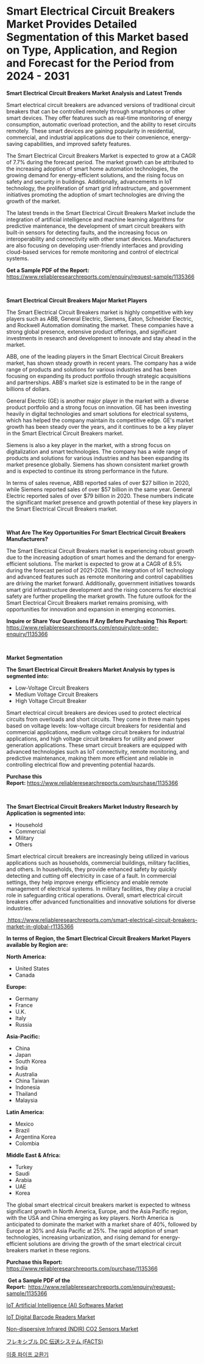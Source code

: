 <p><h1>Smart Electrical Circuit Breakers Market Provides Detailed Segmentation of this Market based on Type, Application, and Region and Forecast for the Period from 2024 - 2031</h1></p><p><strong>Smart Electrical Circuit Breakers Market Analysis and Latest Trends</strong></p>
<p><p>Smart electrical circuit breakers are advanced versions of traditional circuit breakers that can be controlled remotely through smartphones or other smart devices. They offer features such as real-time monitoring of energy consumption, automatic overload protection, and the ability to reset circuits remotely. These smart devices are gaining popularity in residential, commercial, and industrial applications due to their convenience, energy-saving capabilities, and improved safety features.</p><p>The Smart Electrical Circuit Breakers Market is expected to grow at a CAGR of 7.7% during the forecast period. The market growth can be attributed to the increasing adoption of smart home automation technologies, the growing demand for energy-efficient solutions, and the rising focus on safety and security in buildings. Additionally, advancements in IoT technology, the proliferation of smart grid infrastructure, and government initiatives promoting the adoption of smart technologies are driving the growth of the market.</p><p>The latest trends in the Smart Electrical Circuit Breakers Market include the integration of artificial intelligence and machine learning algorithms for predictive maintenance, the development of smart circuit breakers with built-in sensors for detecting faults, and the increasing focus on interoperability and connectivity with other smart devices. Manufacturers are also focusing on developing user-friendly interfaces and providing cloud-based services for remote monitoring and control of electrical systems.</p></p>
<p><strong>Get a Sample PDF of the Report:&nbsp;</strong> <a href="https://www.reliableresearchreports.com/enquiry/request-sample/1135366">https://www.reliableresearchreports.com/enquiry/request-sample/1135366</a></p>
<p>&nbsp;</p>
<p><strong>Smart Electrical Circuit Breakers Major Market Players</strong></p>
<p><p>The Smart Electrical Circuit Breakers market is highly competitive with key players such as ABB, General Electric, Siemens, Eaton, Schneider Electric, and Rockwell Automation dominating the market. These companies have a strong global presence, extensive product offerings, and significant investments in research and development to innovate and stay ahead in the market.</p><p>ABB, one of the leading players in the Smart Electrical Circuit Breakers market, has shown steady growth in recent years. The company has a wide range of products and solutions for various industries and has been focusing on expanding its product portfolio through strategic acquisitions and partnerships. ABB's market size is estimated to be in the range of billions of dollars.</p><p>General Electric (GE) is another major player in the market with a diverse product portfolio and a strong focus on innovation. GE has been investing heavily in digital technologies and smart solutions for electrical systems, which has helped the company maintain its competitive edge. GE's market growth has been steady over the years, and it continues to be a key player in the Smart Electrical Circuit Breakers market.</p><p>Siemens is also a key player in the market, with a strong focus on digitalization and smart technologies. The company has a wide range of products and solutions for various industries and has been expanding its market presence globally. Siemens has shown consistent market growth and is expected to continue its strong performance in the future.</p><p>In terms of sales revenue, ABB reported sales of over $27 billion in 2020, while Siemens reported sales of over $57 billion in the same year. General Electric reported sales of over $79 billion in 2020. These numbers indicate the significant market presence and growth potential of these key players in the Smart Electrical Circuit Breakers market.</p></p>
<p>&nbsp;</p>
<p><strong>What Are The Key Opportunities For Smart Electrical Circuit Breakers Manufacturers?</strong></p>
<p><p>The Smart Electrical Circuit Breakers market is experiencing robust growth due to the increasing adoption of smart homes and the demand for energy-efficient solutions. The market is expected to grow at a CAGR of 8.5% during the forecast period of 2021-2026. The integration of IoT technology and advanced features such as remote monitoring and control capabilities are driving the market forward. Additionally, government initiatives towards smart grid infrastructure development and the rising concerns for electrical safety are further propelling the market growth. The future outlook for the Smart Electrical Circuit Breakers market remains promising, with opportunities for innovation and expansion in emerging economies.</p></p>
<p><strong>Inquire or Share Your Questions If Any Before Purchasing This Report:</strong> <a href="https://www.reliableresearchreports.com/enquiry/pre-order-enquiry/1135366">https://www.reliableresearchreports.com/enquiry/pre-order-enquiry/1135366</a></p>
<p>&nbsp;</p>
<p><strong>Market Segmentation</strong></p>
<p><strong>The Smart Electrical Circuit Breakers Market Analysis by types is segmented into:</strong></p>
<p><ul><li>Low-Voltage Circuit Breakers</li><li>Medium Voltage Circuit Breakers</li><li>High Voltage Circuit Breaker</li></ul></p>
<p><p>Smart electrical circuit breakers are devices used to protect electrical circuits from overloads and short circuits. They come in three main types based on voltage levels: low-voltage circuit breakers for residential and commercial applications, medium voltage circuit breakers for industrial applications, and high voltage circuit breakers for utility and power generation applications. These smart circuit breakers are equipped with advanced technologies such as IoT connectivity, remote monitoring, and predictive maintenance, making them more efficient and reliable in controlling electrical flow and preventing potential hazards.</p></p>
<p><strong>Purchase this Report:&nbsp;</strong><a href="https://www.reliableresearchreports.com/purchase/1135366">https://www.reliableresearchreports.com/purchase/1135366</a></p>
<p>&nbsp;</p>
<p><strong>The Smart Electrical Circuit Breakers Market Industry Research by Application is segmented into:</strong></p>
<p><ul><li>Household</li><li>Commercial</li><li>Military</li><li>Others</li></ul></p>
<p><p>Smart electrical circuit breakers are increasingly being utilized in various applications such as households, commercial buildings, military facilities, and others. In households, they provide enhanced safety by quickly detecting and cutting off electricity in case of a fault. In commercial settings, they help improve energy efficiency and enable remote management of electrical systems. In military facilities, they play a crucial role in safeguarding critical operations. Overall, smart electrical circuit breakers offer advanced functionalities and innovative solutions for diverse industries.</p></p>
<p><a href="https://www.reliableresearchreports.com/smart-electrical-circuit-breakers-market-in-global-r1135366">&nbsp;https://www.reliableresearchreports.com/smart-electrical-circuit-breakers-market-in-global-r1135366</a></p>
<p><strong>In terms of Region, the Smart Electrical Circuit Breakers Market Players available by Region are:</strong></p>
<p>
    <p> <strong> North America: </strong>
        <ul>
            <li>United States</li>
            <li>Canada</li>
        </ul>
        </p> 
    <p> <strong> Europe: </strong>
        <ul>
            <li>Germany</li>
            <li>France</li>
            <li>U.K.</li>
            <li>Italy</li>
            <li>Russia</li>
        </ul>
        </p> 
    <p> <strong> Asia-Pacific: </strong>
        <ul>
            <li>China</li>
            <li>Japan</li>
            <li>South Korea</li>
            <li>India</li>
            <li>Australia</li>
            <li>China Taiwan</li>
            <li>Indonesia</li>
            <li>Thailand</li>
            <li>Malaysia</li>
        </ul>
        </p> 
    <p> <strong> Latin America: </strong>
        <ul>
            <li>Mexico</li>
            <li>Brazil</li>
            <li>Argentina Korea</li>
            <li>Colombia</li>
        </ul>
        </p> 
    <p> <strong> Middle East & Africa: </strong>
        <ul>
            <li>Turkey</li>
            <li>Saudi</li>
            <li>Arabia</li>
            <li>UAE</li>
            <li>Korea</li>
        </ul>
    </p>
    </p>
<p><p>The global smart electrical circuit breakers market is expected to witness significant growth in North America, Europe, and the Asia Pacific region, with the USA and China emerging as key players. North America is anticipated to dominate the market with a market share of 40%, followed by Europe at 30% and Asia Pacific at 25%. The rapid adoption of smart technologies, increasing urbanization, and rising demand for energy-efficient solutions are driving the growth of the smart electrical circuit breakers market in these regions.</p></p>
<p><strong>Purchase this Report: </strong><a href="https://www.reliableresearchreports.com/purchase/1135366">https://www.reliableresearchreports.com/purchase/1135366</a></p>
<p>&nbsp;<strong>Get a Sample PDF of the Report:&nbsp;&nbsp;</strong><a href="https://www.reliableresearchreports.com/enquiry/request-sample/1135366">https://www.reliableresearchreports.com/enquiry/request-sample/1135366</a></p>
<p><strong></strong></p>
<p><p><a href="https://github.com/Angelnienowdseej3e45z3p8c/Market-Research-Report-List-2/blob/main/iot-artificial-intelligence-ai-softwares-market.md">IoT Artificial Intelligence (AI) Softwares Market</a></p><p><a href="https://github.com/brentleyjimmiealvaradoz4l1rea/Market-Research-Report-List-2/blob/main/iot-digital-barcode-readers-market.md">IoT Digital Barcode Readers Market</a></p><p><a href="https://issuu.com/reportprime-2/docs/non-dispersive-infrared-ndir-co2-sensors-market-si">Non-dispersive Infrared (NDIR) CO2 Sensors Market</a></p><p><a href="https://github.com/qwpelcjko9242629/Market-Research-Report-List-2/blob/main/9781941106374.md">フレキシブル DC 伝送システム (FACTS)</a></p><p><a href="https://github.com/dollarearner151/Market-Research-Report-List-1/blob/main/7640268100271.md">이중 파이프 교환기</a></p></p>